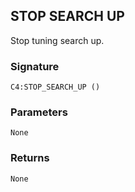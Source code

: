 ## STOP SEARCH UP

Stop tuning search up.


### Signature

`C4:STOP_SEARCH_UP ()`


### Parameters

`None`


### Returns

`None`
